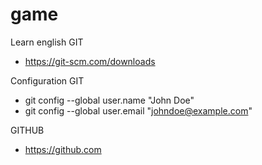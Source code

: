 # game
Learn english
GIT
- https://git-scm.com/downloads

Configuration GIT

- git config --global user.name "John Doe"
- git config --global user.email "johndoe@example.com"

GITHUB
- https://github.com
